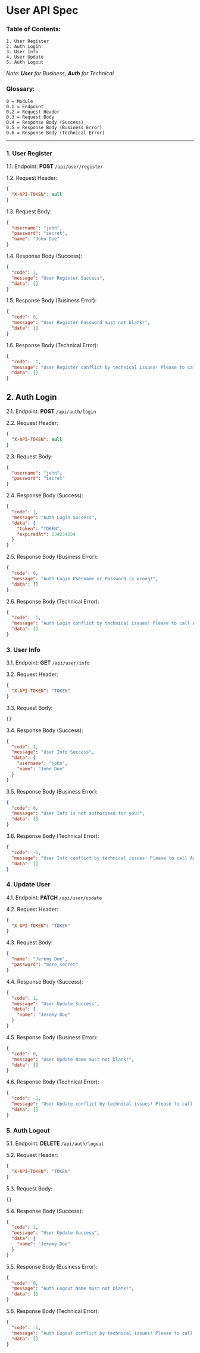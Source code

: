# User API Spec

### Table of Contents:
```
1. User Register
2. Auth Login
3. User Info
4. User Update
5. Auth Logout
```
_Note: **User** for Business, **Auth** for Technical_

### Glossary:
```
0 = Module
0.1 = Endpoint
0.2 = Request Header
0.3 = Request Body
0.4 = Response Body (Success)
0.5 = Response Body (Business Error)
0.6 = Response Body (Technical Error)
```

---

### 1. User Register
1.1. Endpoint: **POST** `/api/user/register`

1.2. Request Header:
```json
{
  "X-API-TOKEN": null
}
```
1.3. Request Body:

```json
{
  "username": "john",
  "password": "secret",
  "name": "John Doe"
}
```

1.4. Response Body (Success):
```json
{
  "code": 1,
  "message": "User Register Success",
  "data": []
}
```

1.5. Response Body (Business Error):
```json
{
  "code": 0,
  "message": "User Register Password must not blank!",
  "data": []
}
```

1.6. Response Body (Technical Error):
```json
{
  "code": -1,
  "message": "User Register conflict by technical issues! Please to call Admin.",
  "data": []
}
```


## 2. Auth Login
2.1. Endpoint: **POST** `/api/auth/login`

2.2. Request Header:
```json
{
  "X-API-TOKEN": null
}
```

2.3. Request Body:
```json
{
  "username": "john",
  "password": "secret"
}
```

2.4. Response Body (Success):
```json
{
  "code": 1,
  "message": "Auth Login Success",
  "data": {
    "token": "TOKEN",
    "expiredAt": 234234234
  }
}
```

2.5. Response Body (Business Error):
```json
{
  "code": 0,
  "message": "Auth Login Username or Password is wrong!",
  "data": []
}
```

2.6. Response Body (Technical Error):
```json
{
  "code": -1,
  "message": "Auth Login conflict by technical issues! Please to call Admin.",
  "data": []
}
```

### 3. User Info
3.1. Endpoint: **GET** `/api/user/info`

3.2. Request Header:
```json
{
  "X-API-TOKEN": "TOKEN"
}
```

3.3. Request Body:
```json
{}
```

3.4. Response Body (Success):
```json
{
  "code": 1,
  "message": "User Info Success",
  "data": {
    "username": "john",
    "name": "John Doe"
  }
}
```

3.5. Response Body (Business Error):
```json
{
  "code": 0,
  "message": "User Info is not authorised for you!",
  "data": []
}
```

3.6. Response Body (Technical Error):
```json
{
  "code": -1,
  "message": "User Info conflict by technical issues! Please to call Admin.",
  "data": []
}
```

### 4. Update User
4.1. Endpoint: **PATCH** `/api/user/update`

4.2. Request Header: 
```json
{
  "X-API-TOKEN": "TOKEN"
}
```
4.3. Request Body:
```json
{
  "name": "Jeremy Doe",
  "password": "more_secret"
}
```

4.4. Response Body (Success):
```json
{
  "code": 1,
  "message": "User Update Success",
  "data": {
    "name": "Jeremy Doe"
  }
}
```

4.5. Response Body (Business Error):
```json
{
  "code": 0,
  "message": "User Update Name must not blank!",
  "data": []
}
```

4.6. Response Body (Technical Error):
```json
{
  "code": -1,
  "message": "User Update conflict by technical issues! Please to call Admin.",
  "data": []
}
```

### 5. Auth Logout
5.1. Endpoint: **DELETE** `/api/auth/logout`

5.2. Request Header:
```json
{
  "X-API-TOKEN": "TOKEN"
}
```
5.3. Request Body:
```json
{}
```

5.4. Response Body (Success):
```json
{
  "code": 1,
  "message": "User Update Success",
  "data": {
    "name": "Jeremy Doe"
  }
}
```

5.5. Response Body (Business Error):
```json
{
  "code": 0,
  "message": "Auth Logout Name must not blank!",
  "data": []
}
```

5.6. Response Body (Technical Error):
```json
{
  "code": -1,
  "message": "Auth Logout conflict by technical issues! Please to call Admin.",
  "data": []
}
```
